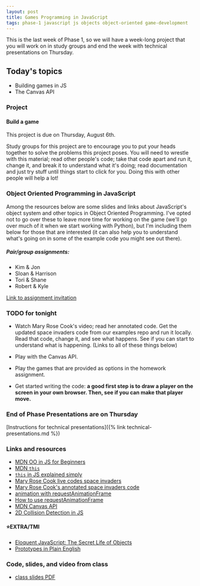```yaml
---
layout: post
title: Games Programming in JavaScript
tags: phase-1 javascript js objects object-oriented game-development
---
```


This is the last week of Phase 1, so we will have a week-long project that you will work on in study groups and end the week with technical presentations on Thursday.

## Today's topics
- Building games in JS
- The Canvas API

### Project

#### Build a game

This project is due on Thursday, August 6th.

Study groups for this project are to encourage you to put your heads together to solve the problems this project poses. You will need to wrestle with this material; read other people's code; take that code apart and run it, change it, and break it to understand what it's doing; read documentation and just try stuff until things start to click for you. Doing this with other people will help a lot!

### Object Oriented Programming in JavaScript

Among the resources below are some slides and links about JavaScript's object system and other topics in Object Oriented Programming. I've opted not to go over these to leave more time for working on the game (we'll go over much of it when we start working with Python), but I'm including them below for those that are interested (it can also help you to understand what's going on in some of the example code you might see out there).

##### Pair/group assignments:

- Kim & Jon
- Sloan & Harrison
- Tori & Shane
- Robert & Kyle

[Link to assignment invitation](https://classroom.github.com/g/sT_pRFwj)

### TODO for tonight

- Watch Mary Rose Cook's video; read her annotated code. Get the updated space invaders code from our examples repo and run it locally. Read that code, change it, and see what happens. See if you can start to understand what is happening. (Links to all of these things below)
- Play with the Canvas API.
- Play the games that are provided as options in the homework assignment.

- Get started writing the code: __a good first step is to draw a player on the screen in your own browser. Then, see if you can make that player move.__

### End of Phase Presentations are on Thursday

[Instructions for technical presentations]({% link technical-presentations.md %})

### Links and resources

- [MDN OO in JS for Beginners](https://developer.mozilla.org/en-US/docs/Learn/JavaScript/Objects/Object-oriented_JS)
- [MDN `this`](https://developer.mozilla.org/en-US/docs/Web/JavaScript/Reference/Operators/this#The_bind_method)
- [`this` in JS explained simply](https://medium.com/@NinjaJavaScript/javascript-this-keyword-explained-simply-e90762d4945d)
- [Mary Rose Cook live codes space invaders](https://youtu.be/hbKN-9o5_Z0)
- [Mary Rose Cook's annotated space invaders code](http://annotated-code.maryrosecook.com/space-invaders/docs/space-invaders.html)
- [animation with requestAnimationFrame](https://til.hashrocket.com/posts/2xrlebqs8v--requestanimationframe-should-call-itself)
- [How to use requestAnimationFrame](https://gomakethings.com/how-to-use-requestanimationframe-with-vanilla-js/)
- [MDN Canvas API](https://developer.mozilla.org/en-US/docs/Web/API/Canvas_API)
- [2D Collision Detection in JS](https://developer.mozilla.org/en-US/docs/Games/Techniques/2D_collision_detection)

#### ⭐️EXTRA/TMI

- [Eloquent JavaScript: The Secret Life of Objects](https://eloquentjavascript.net/06_object.html)
- [Prototypes in Plain English](http://sporto.github.io/blog/2013/02/22/a-plain-english-guide-to-javascript-prototypes/)

### Code, slides, and video from class

- [class slides PDF](/slide-decks/js-oo.pdf)
